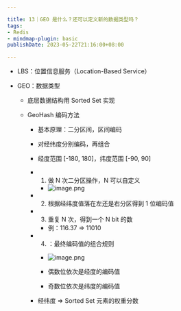 ```yaml
---

title: 13｜GEO 是什么？还可以定义新的数据类型吗？
tags:
- Redis
- mindmap-plugin: basic
publishDate: 2023-05-22T21:16:00+08:00

---
```


- LBS：位置信息服务（Location-Based Service）
- GEO：数据类型

  - 底层数据结构用 Sorted Set 实现
  - GeoHash 编码方法

    - 基本原理：二分区间，区间编码

    - 对经纬度分别编码，再组合
    - 经度范围 [-180, 180]，纬度范围 [-90, 90]
    - 1. 做 N 次二分区操作，N 可以自定义
      - ![image.png](https://cdn.jsdelivr.net/gh/11ze/static/images/redis-13-1.png)

    - 2. 根据经纬度值落在左还是右分区得到 1 位编码值
    - 3. 重复 N 次，得到一个 N bit 的数

      - 例：116.37 => 11010

    - 4. ：最终编码值的组合规则
      - ![image.png](https://cdn.jsdelivr.net/gh/11ze/static/images/redis-13-2.png)


      - 偶数位依次是经度的编码值
      - 奇数位依次是纬度的编码值

    - 经纬度 => Sorted Set 元素的权重分数
